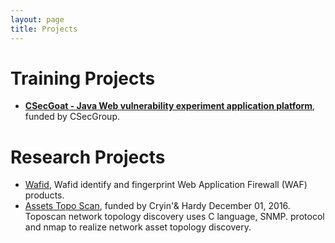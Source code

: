```yaml
--- 
layout: page
title: Projects
---
```


# Training Projects

- **[CSecGoat - Java Web vulnerability experiment application platform](#)**, funded by CSecGroup. 

# Research Projects

- [Wafid](https://github.com/CSecGroup/wafid), Wafid identify and fingerprint Web Application Firewall (WAF) products.
- [Assets Topo Scan](https://github.com/CSecGroup/topscan), funded by Cryin'& Hardy December 01, 2016. Toposcan network topology discovery uses C language, SNMP. protocol and nmap to realize network asset topology discovery. 
